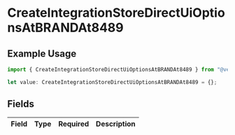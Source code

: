 # CreateIntegrationStoreDirectUiOptionsAtBRANDAt8489

## Example Usage

```typescript
import { CreateIntegrationStoreDirectUiOptionsAtBRANDAt8489 } from "@vercel/sdk/models/createintegrationstoredirectop.js";

let value: CreateIntegrationStoreDirectUiOptionsAtBRANDAt8489 = {};
```

## Fields

| Field       | Type        | Required    | Description |
| ----------- | ----------- | ----------- | ----------- |